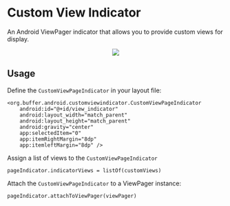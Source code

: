 # Custom View Indicator
An Android ViewPager indicator that allows you to provide custom views for display.

<p align="center">
    <img src ="demo.gif" />
</p>

## Usage

Define the `CustomViewPageIndicator` in your layout file:

    <org.buffer.android.customviewindicator.CustomViewPageIndicator
        android:id="@+id/view_indicator"
        android:layout_width="match_parent"
        android:layout_height="match_parent"
        android:gravity="center"
        app:selectedItem="0"
        app:itemRightMargin="8dp"
        app:itemleftMargin="8dp" />
        
Assign a list of views to the `CustomViewPageIndicator`

    pageIndicator.indicatorViews = listOf(customViews)
    
Attach the `CustomViewPageIndicator` to a ViewPager instance:

    pageIndicator.attachToViewPager(viewPager)
